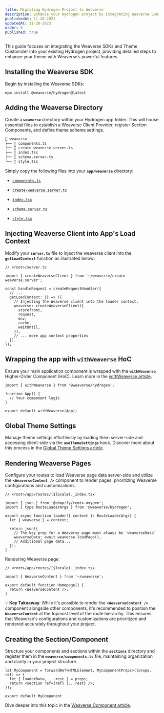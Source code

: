 ```yaml
---
title: Migrating Hydrogen Project to Weaverse
description: Enhance your Hydrogen project by integrating Weaverse SDKs and Theme Customizer.
publishedAt: 11-20-2023
updatedAt: 11-20-2023
order: 0
published: true
---
```


This guide focuses on integrating the Weaverse SDKs and Theme Customizer into your existing Hydrogen project, providing
detailed steps to enhance your theme with Weaverse’s powerful features.

Installing the Weaverse SDK
---------------------------

Begin by installing the Weaverse SDKs:

```shell
npm install @weaverse/hydrogen@latest
```

Adding the Weaverse Directory
-----------------------------

Create a **`weaverse`** directory within your Hydrogen app folder. This will house essential files to establish a
Weaverse Client Provider, register Section Components, and define theme schema settings.

```txt
📁 weaverse
├── 📄 components.ts
├── 📄 create-weaverse.server.ts
├── 📄 index.tsx
├── 📄 schema.server.ts
└── 📄 style.tsx
```

Simply copy the following files into your **`app/weaverse`** directory:

* [`components.ts`](https://github.com/Weaverse/pilot/blob/main/app/weaverse/components.ts)

* [`create-weaverse.server.ts`](https://github.com/Weaverse/pilot/blob/main/app/weaverse/create-weaverse.server.ts)

* [`index.tsx`](https://github.com/Weaverse/pilot/blob/main/app/weaverse/index.tsx)

* [`schema.server.ts`](https://github.com/Weaverse/pilot/blob/main/app/weaverse/schema.server.ts)

* [`style.tsx`](https://github.com/Weaverse/pilot/blob/main/app/weaverse/style.tsx)

Injecting Weaverse Client into App's Load Context
-------------------------------------------------

Modify your **`server.ts`** file to inject the weaverse client into the **`getLoadContext`** function as illustrated
below:

```tsx
// <root>/server.ts

import { createWeaverseClient } from '~/weaverse/create-weaverse.server';

const handleRequest = createRequestHandler({
  // ...
  getLoadContext: () => ({
    // Injecting the Weaverse client into the loader context.
    weaverse: createWeaverseClient({
      storefront,
      request,
      env,
      cache,
      waitUntil,
    }),
    // ... more app context properties
  }),
});
```

Wrapping the app with `withWeaverse` HoC
----------------------------------------

Ensure your main application component is wrapped with the **`withWeaverse`** Higher-Order Component (HoC). Learn more
in the [withWeaverse article](https://weaverse.io/docs/api/8529973-withweaverse).

```tsx
import { withWeaverse } from '@weaverse/hydrogen';

function App() {
  // Your component logic
}

export default withWeaverse(App);
```

Global Theme Settings
---------------------

Manage theme settings effortlessly by loading them server-side and accessing client-side via the **`useThemeSettings`**
hook. Discover more about this process in
the [Global Theme Settings article](/docs/guides/global-theme-settings).

Rendering Weaverse Pages
------------------------

Configure your routes to load Weaverse page data server-side and utilize the **`<WeaverseContent />`** component to
render pages, prioritizing Weaverse configurations and customizations.

```tsx
// <root>/app/routes/($locale)._index.tsx

import { json } from '@shopify/remix-oxygen';
import { type RouteLoaderArgs } from '@weaverse/hydrogen';

export async function loader({ context }: RouteLoaderArgs) {
  let { weaverse } = context;

  return json({
    // The key prop for a Weaverse page must always be `weaverseData`
    weaverseData: await weaverse.loadPage(),
    // Additional page data...
  });
}
```

Rendering Weaverse page:

```tsx
// <root>/app/routes/($locale)._index.tsx

import { WeaverseContent } from '~/weaverse';

export default function Homepage() {
  return <WeaverseContent />;
}
```

💡 **Key Takeaway**: While it's possible to render the **`<WeaverseContent />`** component alongside other components,
it's recommended to position the **`WeaverseContent`** at the topmost level of the route hierarchy. This ensures that
Weaverse's configurations and customizations are prioritized and rendered accurately throughout your project.

Creating the Section/Component
------------------------------

Structure your components and sections within the **`sections`** directory and register them in the
**`weaverse/components.ts`** file, maintaining organization and clarity in your project structure.

```tsx
let MyComponent = forwardRef<HTMLElement, MyComponentProps>((props, ref) => {
  let { loaderData, ...rest } = props;
  return <section ref={ref} {...rest} />;
});

export default MyComponent
```

Dive deeper into this topic in
the [Weaverse Component article](/docs/guides/weaverse-component).
